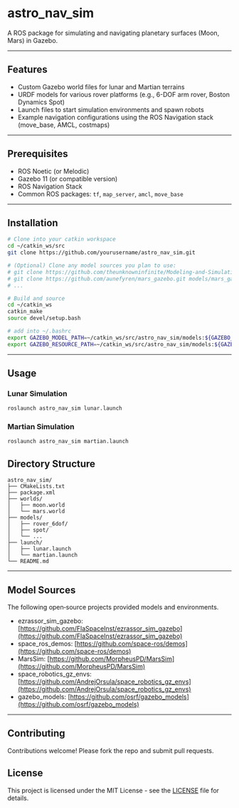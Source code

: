 # astro_nav_sim

A ROS package for simulating and navigating planetary surfaces (Moon, Mars) in Gazebo.

---

## Features

* Custom Gazebo world files for lunar and Martian terrains
* URDF models for various rover platforms (e.g., 6-DOF arm rover, Boston Dynamics Spot)
* Launch files to start simulation environments and spawn robots
* Example navigation configurations using the ROS Navigation stack (move\_base, AMCL, costmaps)

---

## Prerequisites

* ROS Noetic (or Melodic)
* Gazebo 11 (or compatible version)
* ROS Navigation Stack
* Common ROS packages: `tf`, `map_server`, `amcl`, `move_base`

---

## Installation

```bash
# Clone into your catkin workspace
cd ~/catkin_ws/src
git clone https://github.com/yourusername/astro_nav_sim.git

# (Optional) Clone any model sources you plan to use:
# git clone https://github.com/theunknowninfinite/Modeling-and-Simulation-of-Martian-Rover.git models/martian_rover
# git clone https://github.com/aunefyren/mars_gazebo.git models/mars_gazebo
# ...

# Build and source
cd ~/catkin_ws
catkin_make
source devel/setup.bash

# add into ~/.bashrc
export GAZEBO_MODEL_PATH=~/catkin_ws/src/astro_nav_sim/models:${GAZEBO_MODEL_PATH}
export GAZEBO_RESOURCE_PATH=~/catkin_ws/src/astro_nav_sim/models:${GAZEBO_RESOURCE_PATH}

```

---


## Usage

### Lunar Simulation

```bash
roslaunch astro_nav_sim lunar.launch
```

### Martian Simulation

```bash
roslaunch astro_nav_sim martian.launch
```

## Directory Structure

```
astro_nav_sim/
├── CMakeLists.txt
├── package.xml
├── worlds/
│   ├── moon.world
│   └── mars.world
├── models/
│   ├── rover_6dof/
│   ├── spot/
│   └── ...
├── launch/
│   ├── lunar.launch
│   └── martian.launch
└── README.md
```

---

## Model Sources

The following open‑source projects provided models and environments.

* ezrassor_sim_gazebo: [https://github.com/FlaSpaceInst/ezrassor_sim_gazebo](https://github.com/FlaSpaceInst/ezrassor_sim_gazebo)
* space_ros_demos: [https://github.com/space-ros/demos](https://github.com/space-ros/demos)
* MarsSim: [https://github.com/MorpheusPD/MarsSim](https://github.com/MorpheusPD/MarsSim)
* space_robotics_gz_envs: [https://github.com/AndrejOrsula/space_robotics_gz_envs](https://github.com/AndrejOrsula/space_robotics_gz_envs)
* gazebo_models: [https://github.com/osrf/gazebo_models](https://github.com/osrf/gazebo_models)

---

## Contributing

Contributions welcome! Please fork the repo and submit pull requests.

## License

This project is licensed under the MIT License - see the [LICENSE](LICENSE) file for details.